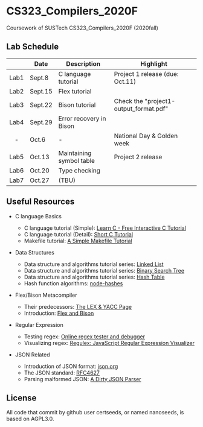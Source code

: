 <!--
 * @Github: https://github.com/Certseeds/CS323_Compilers
 * @Organization: SUSTech
 * @Author: nanoseeds
 * @Date: 2020-09-15 19:11:58
 * @LastEditors: nanoseeds
 * @LastEditTime: 2020-10-08 15:01:00
 * @License: CC-BY-NC-SA_V4_0 or any later version 
 -->
# CS323_Compilers_2020F

Coursework of SUSTech CS323_Compilers_2020F (2020fall)

## Lab Schedule

|       | Date    | Description              | Highlight                              |
| :---: | ------- | ------------------------ | -------------------------------------- |
| Lab1  | Sept.8  | C language tutorial      | Project 1 release (due: Oct.11)        |
| Lab2  | Sept.15 | Flex tutorial            |                                        |
| Lab3  | Sept.22 | Bison tutorial           | Check the "project1-output_format.pdf" |
| Lab4  | Sept.29 | Error recovery in Bison  |                                        |
|   -   | Oct.6   | -                        | National Day & Golden week             |
| Lab5  | Oct.13  | Maintaining symbol table | Project 2 release                      |
| Lab6  | Oct.20  | Type checking            |                                        |
| Lab7  | Oct.27  | (TBU)                    |                                        |

## Useful Resources

+ C language Basics
  + C language tutorial (Simple): [Learn C - Free Interactive C Tutorial](https://www.learn-c.org/)
  + C language tutorial (Detail): [Short C Tutorial](http://www.stat.cmu.edu/~brian/cprog.html)
  + Makefile tutorial: [A Simple Makefile Tutorial](https://cs.colby.edu/maxwell/courses/tutorials/maketutor/)

+ Data Structures
  + Data structure and algorithms tutorial series: [Linked List](https://www.tutorialspoint.com/data_structures_algorithms/linked_list_algorithms.htm)
  + Data structure and algorithms tutorial series: [Binary Search Tree](https://www.tutorialspoint.com/data_structures_algorithms/binary_search_tree.htm)
  + Data structure and algorithms tutorial series: [Hash Table](https://www.tutorialspoint.com/data_structures_algorithms/hash_data_structure.htm)
  + Hash function algorithms: [node-hashes](https://github.com/liushoukai/node-hashes)

+ Flex/Bison Metacompiler
  + Their predecessors: [The LEX & YACC Page](http://dinosaur.compilertools.net/)
  + Introduction: [Flex and Bison](https://aquamentus.com/flex_bison.html)

+ Regular Expression
  + Testing regex: [Online regex tester and debugger](https://regex101.com/)
  + Visualizing regex: [Regulex: JavaScript Regular Expression Visualizer](https://jex.im/regulex/)

+ JSON Related
  + Introduction of JSON format: [json.org](https://www.json.org/)
  + The JSON standard: [RFC4627](https://tools.ietf.org/html/rfc4627)
  + Parsing malformed JSON: [A Dirty JSON Parser](https://rmarcus.info/blog/2014/10/05/dirty-json-parser.html)

## License
All code that commit by github user certseeds, or named nanoseeds, is based on AGPL3.0.


